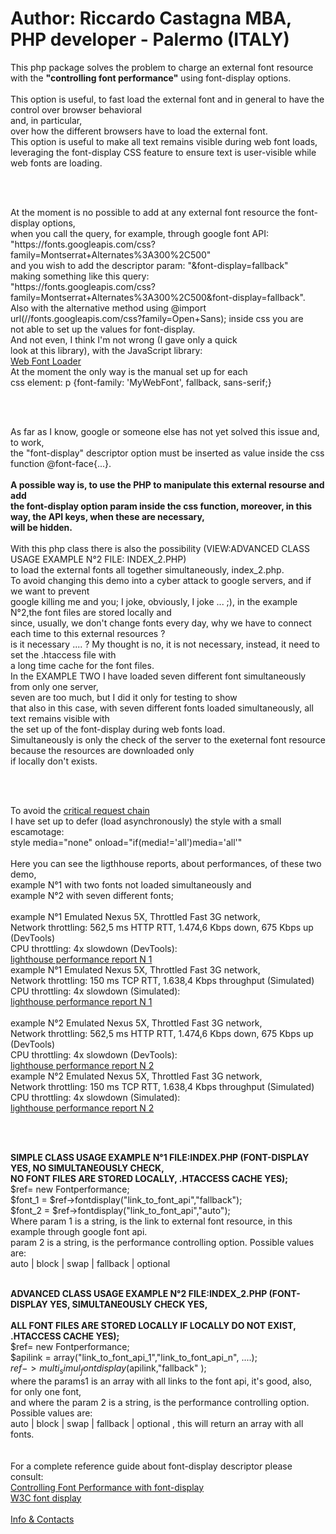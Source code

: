 <h1>Author: Riccardo Castagna MBA, PHP developer - Palermo (ITALY) </h1>
 <p>This php package solves the problem to charge an external font resource<br>                                                 
 with the <strong>"controlling font performance"</strong> using font-display options.<br><br>                                                 
 This option is useful, to fast load the external font and in general to have the control over browser behavioral<br>        
 and, in particular,<br> over how the different browsers have to load the external font.<br>                                     
 This option is useful to make all text remains visible during web font loads,<br>                                           
 leveraging the font-display CSS feature to ensure text is user-visible while web fonts are loading.</p><br><br>                     
 <p>At the moment is no possible to add at any external font resource the font-display options,<br>                             
 when you call the query, for example, through google font API:<br>                                                          
 "https://fonts.googleapis.com/css?family=Montserrat+Alternates%3A300%2C500"<br>                                             
 and you wish to add the descriptor param: "&font-display=fallback"<br>                                                      
 making something like this query:<br>                                                                                       
 "https://fonts.googleapis.com/css?family=Montserrat+Alternates%3A300%2C500&font-display=fallback".<br>                      
 Also with the alternative method using @import url(//fonts.googleapis.com/css?family=Open+Sans); inside css you are<br>     
 not able to set up the values for font-display.<br> And not even, I think I'm not wrong (I gave only a quick<br>                
 look at this library), with the JavaScript library:<br>                                                                     
 <a href="https://developers.google.com/fonts/docs/webfont_loader">Web Font Loader </a><br>                                                
 At the moment the only way is the manual set up for each<br>                                                                
 css element: p {font-family: 'MyWebFont', fallback, sans-serif;}</p><br><br>                                                        
 <p>As far as I know, google or someone else has not yet solved this issue and, to work,<br>                                    
 the "font-display" descriptor option must be inserted as value inside the css function @font-face{...}.<br><br>
 <strong> A possible way is, to use the PHP to manipulate this external resourse and add<br>                                          
 the font-display option param inside the css function, moreover, in this way, the API keys, when these are necessary,<br>   
 will be hidden.</strong><br><br>                                                                                                        With this php class there is also the possibility (VIEW:ADVANCED CLASS USAGE EXAMPLE N&deg;2 FILE: INDEX_2.PHP)<br>             
 to load the external fonts all together simultaneously,  index_2.php.<br>                                                   
 To avoid changing this demo into a cyber attack to google servers, and if we want to prevent<br>                          
 google killing me and you; I joke, obviously, I joke ... ;), in the example N&deg;2,the font files are stored locally and<br>   
 since, usually, we don't change fonts every day, why we have to connect each time to this external resources ?<br>          
 is it necessary .... ? My thought is no, it is not necessary, instead, it need to set the .htaccess file with<br>           
 a long time cache for the font files.<br>                                                                                   
 In the EXAMPLE TWO I have loaded seven different font simultaneously from only one server,<br>                              
 seven are too much, but I did it only for testing to show<br>                                                               
 that also in this case, with seven different fonts loaded simultaneously, all text remains visible with<br>                 
 the set up of the font-display during web fonts load.<br>                                                                   
 Simultaneously is only the check of the server to the exeternal font resource because the resources are downloaded only<br>              if locally don't exists.</p><br><br>
<p>To avoid the <a href="https://developers.google.com/web/tools/lighthouse/audits/critical-request-chains">critical request chain</a><br>  I have set up to defer (load asynchronously) the style with a small escamotage:<br>                                         
 style media="none" onload="if(media!='all')media='all'"<br><br>                                                              
 Here you can see the ligthhouse reports, about performances, of these two demo,<br>example N&deg;1 with two fonts not loaded simultaneously and<br>
 example N&deg;2 with seven different fonts;<br><br>  
 example N&deg;1 Emulated Nexus 5X, Throttled Fast 3G network,<br> Network throttling: 562,5 ms HTTP RTT, 1.474,6 Kbps down, 675 Kbps up (DevTools)<br>
 CPU throttling: 4x slowdown (DevTools):<br> 
 <a href="https://googlechrome.github.io/lighthouse/viewer/?gist=b316fc892210f82dfcf56f5285c75ee6">lighthouse performance report N 1</a><br>
 example N&deg;1 Emulated Nexus 5X, Throttled Fast 3G network,<br> Network throttling: 150 ms TCP RTT, 1.638,4 Kbps throughput (Simulated)<br>
 CPU throttling: 4x slowdown (Simulated):<br>
 <a href="https://googlechrome.github.io/lighthouse/viewer/?gist=e79ffd09199fecaa5ecd35f84f3d32e8">lighthouse performance report N 1</a><br><br>                                          
 example N&deg;2 Emulated Nexus 5X, Throttled Fast 3G network,<br> Network throttling: 562,5 ms HTTP RTT, 1.474,6 Kbps down, 675 Kbps up (DevTools)<br>
 CPU throttling: 4x slowdown (DevTools):<br>
 <a href="https://googlechrome.github.io/lighthouse/viewer/?gist=23b8f92d04eb3f32f6cfd7e317535510">lighthouse performance report N 2</a><br>
 example N&deg;2 Emulated Nexus 5X, Throttled Fast 3G network,<br> Network throttling: 150 ms TCP RTT, 1.638,4 Kbps throughput (Simulated)<br>
 CPU throttling: 4x slowdown (Simulated):<br>
 <a href="https://googlechrome.github.io/lighthouse/viewer/?gist=b01c2975e469b0a2d36ea2224a78a84f">lighthouse performance report N 2</a></p><br><br>                                                                                                                       
                                                                                                                         
<p><strong>SIMPLE CLASS USAGE EXAMPLE N&deg;1 FILE:INDEX.PHP (FONT-DISPLAY YES, NO SIMULTANEOUSLY CHECK,<br> 
 NO FONT FILES ARE STORED LOCALLY, .HTACCESS CACHE YES);</strong><br>                                                      
 $ref= new Fontperformance;<br>                                                                                              
 $font_1 = $ref->fontdisplay("link_to_font_api","fallback");<br>                                                             
 $font_2 = $ref->fontdisplay("link_to_font_api","auto");<br>               
 Where param 1 is a string, is the link to external font resource, in this example through google font api.<br>              
 param 2 is a string, is the performance controlling option. Possible values are:<br>                                        
 auto | block | swap | fallback | optional<br><br>                                                                               
                                                                                                                         
<strong>ADVANCED CLASS USAGE EXAMPLE N&deg;2 FILE:INDEX_2.PHP (FONT-DISPLAY YES, SIMULTANEOUSLY CHECK YES,<br>                          
ALL FONT FILES ARE STORED LOCALLY IF LOCALLY DO NOT EXIST, .HTACCESS CACHE YES);</strong>          
 $ref= new Fontperformance;                                                                                              
 $apilink = array("link_to_font_api_1","link_to_font_api_n", ....);                                                      
 $ref->multi_simul_fontdisplay($apilink,"fallback" );                                                                    
 where the params1 is an array with all links to the font api, it's good, also, for only one font,                    
 and where the param 2 is a string, is the performance controlling option. Possible values are:  
 auto | block | swap | fallback | optional , this will return an array with all fonts.<br>                                
<br> 
For a complete reference guide about font-display descriptor please consult:<br> 
<a href="https://developers.google.com/web/updates/2016/02/font-display">Controlling Font Performance with font-display</a><br>
<a href="https://www.w3.org/TR/css-fonts-4/#font-display-font-feature-values">W3C font display</a><br><br>
<a href="https://api.whatsapp.com/send?phone=393315954155">Info & Contacts</a> 
</p> 
